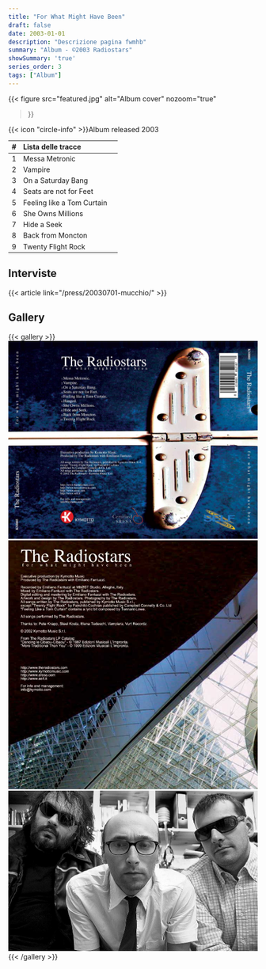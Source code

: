 ```yaml
---
title: "For What Might Have Been"
draft: false
date: 2003-01-01
description: "Descrizione pagina fwmhb"
summary: "Album - ©2003 Radiostars"
showSummary: 'true'
series_order: 3
tags: ["Album"]
---
```


{{< figure
    src="featured.jpg"
    alt="Album cover"
    nozoom="true"
>}}
   
{{< icon "circle-info" >}}Album released 2003

<!-- {{< button href="https://www.jamendo.com/album/27539/endless-morning" target="_self" >}}
Play on Jamendo
{{< /button >}} -->

| #     | Lista delle tracce                    |               |
| :---: | :---                                  | :---          |
| 1     | Messa Metronic                        |               |
| 2     | Vampire                               |               |
| 3     | On a Saturday Bang                    |               |
| 4     | Seats are not for Feet                |               |
| 5     | Feeling like a Tom Curtain            |               |
| 6     | She Owns Millions                     |               |
| 7     | Hide a Seek                           |               |
| 8     | Back from Moncton                     |               |
| 9     | Twenty Flight Rock                    |               |

## Interviste
{{< article link="/press/20030701-mucchio/" >}}

## Gallery
{{< gallery >}}
    <img src="back.jpg" class="grid-w33"/>
    <img src="credits.jpg" class="grid-w33"/>
    <img src="centerfold.jpg" class="grid-w33"/>
{{< /gallery >}}
